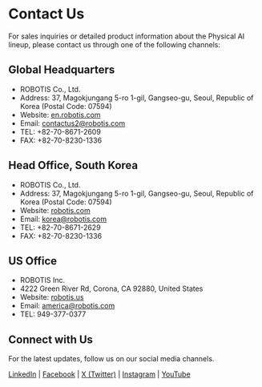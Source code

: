 # Contact Us

For sales inquiries or detailed product information about the Physical AI lineup, please contact us through one of the following channels:

## Global Headquarters
- ROBOTIS Co., Ltd.
- Address: 37, Magokjungang 5-ro 1-gil, Gangseo-gu, Seoul, Republic of Korea (Postal Code: 07594)
- Website: [en.robotis.com](https://en.robotis.com)
- Email: contactus2@robotis.com
- TEL: +82-70-8671-2609
- FAX: +82-70-8230-1336

## Head Office, South Korea
- ROBOTIS Co., Ltd.
- Address: 37, Magokjungang 5-ro 1-gil, Gangseo-gu, Seoul, Republic of Korea (Postal Code: 07594)
- Website: [robotis.com](https://www.robotis.com/)
- Email: korea@robotis.com
- TEL: +82-70-8671-2629
- FAX: +82-70-8230-1336

## US Office
- ROBOTIS Inc.
- 4222 Green River Rd, Corona, CA 92880, United States
- Website: [robotis.us](https://www.robotis.us)
- Email: america@robotis.com
- TEL: 949-377-0377

## Connect with Us
For the latest updates, follow us on our social media channels.

<div class="contact-social-links">
  <a href="https://www.linkedin.com/company/robotis/" target="_blank">LinkedIn</a> |
  <a href="https://www.facebook.com/robotis.company" target="_blank">Facebook</a> |
  <a href="https://x.com/ROBOTISAmerica" target="_blank">X (Twitter)</a> |
  <a href="https://www.instagram.com/robotis_global/" target="_blank">Instagram</a> |
  <a href="https://www.youtube.com/@ROBOTISOpenSourceTeam" target="_blank">YouTube</a>
</div>
